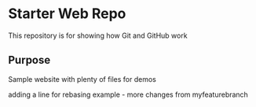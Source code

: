 # Starter Web Repo

This repository is for showing how Git and GitHub work

## Purpose

Sample website with plenty of files for demos

adding a line for rebasing example - more changes from myfeaturebranch


